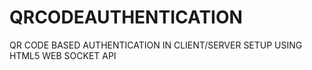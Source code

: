 # QRCODEAUTHENTICATION
QR CODE BASED AUTHENTICATION IN CLIENT/SERVER SETUP USING HTML5 WEB SOCKET API
